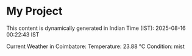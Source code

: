 # My Project

This content is dynamically generated in Indian Time (IST): 2025-08-16 00:22:43 IST


Current Weather in Coimbatore:
Temperature: 23.88 °C
Condition: mist
